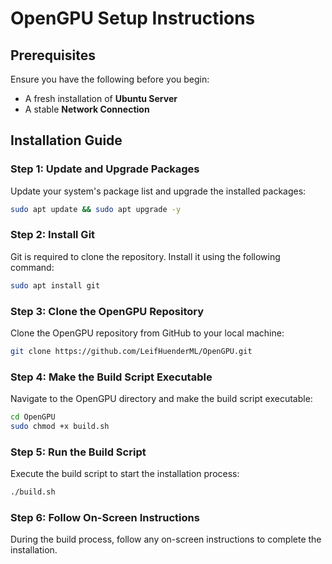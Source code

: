 # OpenGPU Setup Instructions

## Prerequisites

Ensure you have the following before you begin:
- A fresh installation of **Ubuntu Server**
- A stable **Network Connection**

## Installation Guide

### Step 1: Update and Upgrade Packages

Update your system's package list and upgrade the installed packages:

```bash
sudo apt update && sudo apt upgrade -y
```

### Step 2: Install Git

Git is required to clone the repository. Install it using the following command:

```bash
sudo apt install git
```

### Step 3: Clone the OpenGPU Repository

Clone the OpenGPU repository from GitHub to your local machine:

```bash
git clone https://github.com/LeifHuenderML/OpenGPU.git
```

### Step 4: Make the Build Script Executable

Navigate to the OpenGPU directory and make the build script executable:

```bash
cd OpenGPU
sudo chmod +x build.sh
```

### Step 5: Run the Build Script

Execute the build script to start the installation process:

```bash
./build.sh
```

### Step 6: Follow On-Screen Instructions

During the build process, follow any on-screen instructions to complete the installation.
